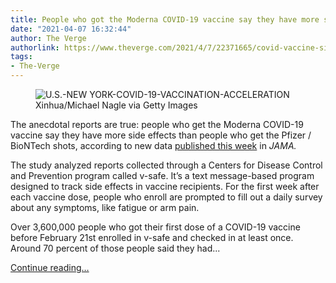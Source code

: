 ```yaml
---
title: People who got the Moderna COVID-19 vaccine say they have more side effects
date: "2021-04-07 16:32:44"
author: The Verge
authorlink: https://www.theverge.com/2021/4/7/22371665/covid-vaccine-side-effects-moderna-pfizer
tags:
- The-Verge
---
```

<figure>
      <img alt="U.S.-NEW YORK-COVID-19-VACCINATION-ACCELERATION" src="https://cdn.vox-cdn.com/thumbor/NobN3APi95JfXvkFGMjcoOtFnQE=/0x0:6720x4480/1310x873/cdn.vox-cdn.com/uploads/chorus_image/image/69089722/1232156119.0.jpg" />
        <figcaption>Xinhua/Michael Nagle via Getty Images</figcaption>
    </figure>

  <p id="I1Cvly">The anecdotal reports are true: people who get the Moderna COVID-19 vaccine say they have more side effects than people who get the Pfizer / BioNTech shots, according to new data <a href="https://jamanetwork.com/journals/jama/fullarticle/2778441?utm_source=twitter&amp;utm_campaign=content-shareicons&amp;utm_content=article_engagement&amp;utm_medium=social&amp;utm_term=040621#.YGyZ3Ln8tHN.twitter">published this week</a> in <em>JAMA. </em></p>
<p id="KjbKvr">The study analyzed reports collected through a Centers for Disease Control and Prevention program called v-safe. It’s a text message-based program designed to track side effects in vaccine recipients. For the first week after each vaccine dose, people who enroll are prompted to fill out a daily survey about any symptoms, like fatigue or arm pain. </p>
<p id="KSr32U">Over 3,600,000 people who got their first dose of a COVID-19 vaccine before February 21st enrolled in v-safe and checked in at least once. Around 70 percent of those people said they had...</p>
  <p>
    <a href="https://www.theverge.com/2021/4/7/22371665/covid-vaccine-side-effects-moderna-pfizer">Continue reading&hellip;</a>
  </p>